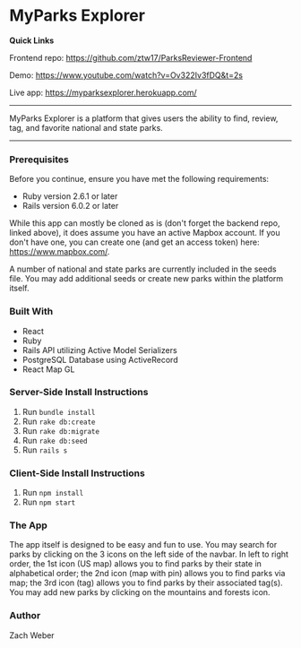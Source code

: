 # MyParks Explorer

**Quick Links**

Frontend repo: https://github.com/ztw17/ParksReviewer-Frontend

Demo: https://www.youtube.com/watch?v=Ov322Iv3fDQ&t=2s

Live app: https://myparksexplorer.herokuapp.com/
***
MyParks Explorer is a platform that gives users the ability to find, review, tag, and favorite national and state parks.
***
### Prerequisites
Before you continue, ensure you have met the following requirements:
- Ruby version 2.6.1 or later
- Rails version 6.0.2 or later

While this app can mostly be cloned as is (don't forget the backend repo, linked above), it does assume you have an active Mapbox account. If you don't have one, you can create one (and get an access token) here: https://www.mapbox.com/.

A number of national and state parks are currently included in the seeds file. You may add additional seeds or create new parks within the platform itself.

### Built With
- React
- Ruby
- Rails API utilizing Active Model Serializers
- PostgreSQL Database using ActiveRecord
- React Map GL

### Server-Side Install Instructions
1. Run `bundle install`
2. Run `rake db:create`
3. Run `rake db:migrate`
4. Run `rake db:seed`
5. Run `rails s`

### Client-Side Install Instructions
1. Run `npm install`
2. Run `npm start`

### The App
The app itself is designed to be easy and fun to use. You may search for parks by clicking on the 3 icons on the left side of the navbar. In left to right order, the 1st icon (US map) allows you to find parks by their state in alphabetical order; the 2nd icon (map with pin) allows you to find parks via map; the 3rd icon (tag) allows you to find parks by their associated tag(s). You may add new parks by clicking on the mountains and forests icon. 

### Author
Zach Weber
